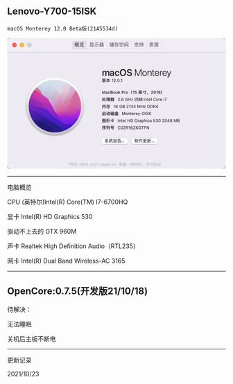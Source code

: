  Lenovo-Y700-15ISK
----

`macOS Monterey 12.0 Beta版(21A5534d)`

![screenshot](/Image/macOS%20Monterey%2012.0.1.png)

----
电脑概览

CPU  (英特尔)Intel(R) Core(TM) I7-6700HQ 

显卡  Intel(R) HD Graphics 530 

驱动不上去的 GTX 960M

声卡  Realtek High Definition Audio（RTL235）

网卡  Intel(R) Dual Band Wireless-AC 3165


----
OpenCore:0.7.5(开发版21/10/18)
----

待解决：

无法睡眠

关机后主板不断电

----
更新记录

2021/10/23
